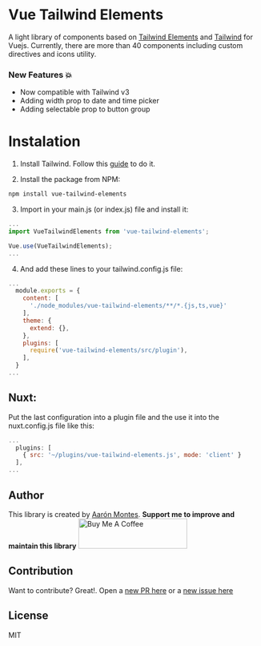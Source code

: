 # Vue Tailwind Elements
A light library of components based on [Tailwind Elements](https://tailwind-elements.com/) and [Tailwind](https://tailwindcss.com/) for Vuejs.
Currently, there are more than 40 components including custom directives and icons utility.

### New Features 💥
* Now compatible with Tailwind v3
* Adding width prop to date and time picker
* Adding selectable prop to button group

# Instalation

1. Install Tailwind. Follow this [guide](https://tailwindcss.com/docs/guides/vite#vue) to do it.

2. Install the package from NPM:  
```bash
npm install vue-tailwind-elements
```
3. Import in your main.js (or index.js) file and install it:

```javascript
...
import VueTailwindElements from 'vue-tailwind-elements';

Vue.use(VueTailwindElements);
...
```

4. And add these lines to your tailwind.config.js file:

```javascript
...
  module.exports = {
    content: [
      './node_modules/vue-tailwind-elements/**/*.{js,ts,vue}'
    ],
    theme: {
      extend: {},
    },
    plugins: [
      require('vue-tailwind-elements/src/plugin'),
    ],
  }
...

```

## Nuxt:
Put the last configuration into a plugin file and the use it into the nuxt.config.js file like this:

```javascript
...
  plugins: [
    { src: '~/plugins/vue-tailwind-elements.js', mode: 'client' }
  ],
...

```

## Author

This library is created by [Aarón Montes](https://ajomuch92.site/ "Aarón Montes"). 
**Support me to improve and maintain this library**
<a href="https://www.buymeacoffee.com/ajomuch92" target="_blank"><img src="https://cdn.buymeacoffee.com/buttons/v2/default-blue.png" alt="Buy Me A Coffee" style="height: 60px !important;width: 217px !important;" ></a>

## Contribution

Want to contribute? Great!. Open a [new PR here](https://github.com/ajomuch92/vue-tailwind-elements/pulls) or a [new issue here](https://github.com/ajomuch92/vue-tailwind-elements/issues)

## License
MIT
